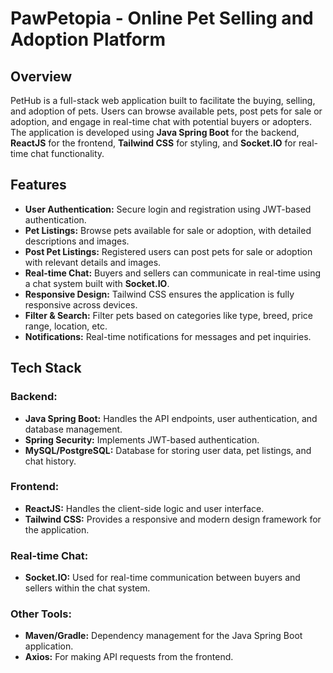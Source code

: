 # PawPetopia - Online Pet Selling and Adoption Platform

## Overview
PetHub is a full-stack web application built to facilitate the buying, selling, and adoption of pets. Users can browse available pets, post pets for sale or adoption, and engage in real-time chat with potential buyers or adopters. The application is developed using **Java Spring Boot** for the backend, **ReactJS** for the frontend, **Tailwind CSS** for styling, and **Socket.IO** for real-time chat functionality.

## Features
- **User Authentication:** Secure login and registration using JWT-based authentication.
- **Pet Listings:** Browse pets available for sale or adoption, with detailed descriptions and images.
- **Post Pet Listings:** Registered users can post pets for sale or adoption with relevant details and images.
- **Real-time Chat:** Buyers and sellers can communicate in real-time using a chat system built with **Socket.IO**.
- **Responsive Design:** Tailwind CSS ensures the application is fully responsive across devices.
- **Filter & Search:** Filter pets based on categories like type, breed, price range, location, etc.
- **Notifications:** Real-time notifications for messages and pet inquiries.

## Tech Stack
### Backend:
- **Java Spring Boot:** Handles the API endpoints, user authentication, and database management.
- **Spring Security:** Implements JWT-based authentication.
- **MySQL/PostgreSQL:** Database for storing user data, pet listings, and chat history.

### Frontend:
- **ReactJS:** Handles the client-side logic and user interface.
- **Tailwind CSS:** Provides a responsive and modern design framework for the application.

### Real-time Chat:
- **Socket.IO:** Used for real-time communication between buyers and sellers within the chat system.

### Other Tools:
- **Maven/Gradle:** Dependency management for the Java Spring Boot application.
- **Axios:** For making API requests from the frontend.

